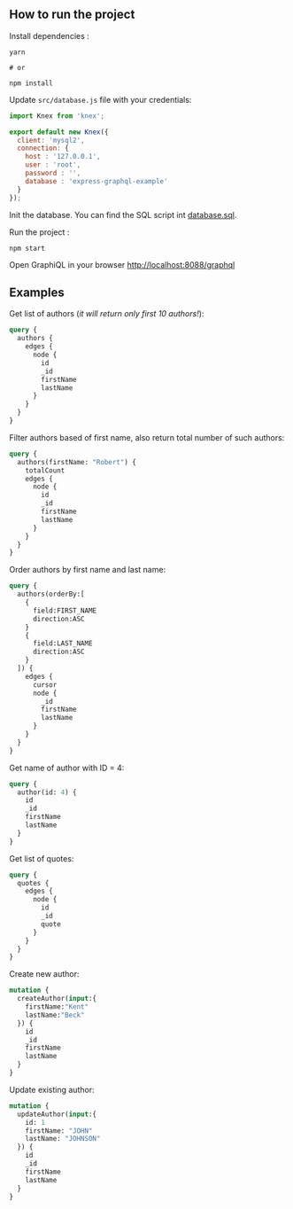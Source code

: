 ## How to run the project

Install dependencies :

```shell
yarn

# or

npm install
```

Update `src/database.js` file with your credentials:

```js
import Knex from 'knex';

export default new Knex({
  client: 'mysql2',
  connection: {
    host : '127.0.0.1',
    user : 'root',
    password : '',
    database : 'express-graphql-example'
  }
});
```

Init the database. You can find the SQL script int [database.sql](./database.sql).

Run the project :

```shell
npm start
```

Open GraphiQL in your browser [http://localhost:8088/graphql](http://localhost:8088/graphql)

## Examples

Get list of authors (*it will return only first 10 authors!*):

```graphql
query {
  authors {
    edges {
      node {
        id
        _id
        firstName
        lastName
      }
    }
  }
}
```

Filter authors based of first name, also return total number of such authors:

```graphql
query {
  authors(firstName: "Robert") {
    totalCount
    edges {
      node {
        id
        _id
        firstName
        lastName
      }
    }
  }
}
```

Order authors by first name and last name:

```graphql
query {
  authors(orderBy:[
    {
      field:FIRST_NAME
      direction:ASC
    }
    {
      field:LAST_NAME
      direction:ASC
    }
  ]) {
    edges {
      cursor
      node {
        _id
        firstName
        lastName
      }
    }
  }
}
```

Get name of author with ID = 4:

```GraphQL
query {
  author(id: 4) {
    id
    _id
    firstName
    lastName
  }
}
```

Get list of quotes:

```GraphQL
query {
  quotes {
    edges {
      node {
        id
        _id
        quote
      }
    }
  }
}
```

Create new author:

```GraphQL
mutation {
  createAuthor(input:{
    firstName:"Kent"
    lastName:"Beck"
  }) {
    id
    _id
    firstName
    lastName
  }
}
```

Update existing author:

```GraphQL
mutation {
  updateAuthor(input:{
    id: 1
    firstName: "JOHN"
    lastName: "JOHNSON"
  }) {
    id
    _id
    firstName
    lastName
  }
}
```

